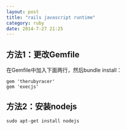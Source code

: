 ```yaml
---
layout: post
title: "rails javascript runtime"
category: ruby
date: 2014-7-27 21:25
---
```

## 方法1：更改Gemfile
在Gemfile中加入下面两行，然后bundle install：     
```
gem 'therubyracer'    
gem 'execjs'
```
## 方法2：安装nodejs
```
sudo apt-get install nodejs
```
